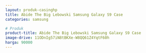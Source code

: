 ```yaml
---
layout: produk-casinghp
title: Abide The Big Lebowski Samsung Galaxy S9 Case
categories: samsung

# Produk
product-title: Abide The Big Lebowski Samsung Galaxy S9 Case
image-drive: 11ODnIg57iN8tBKXe-W8QQ61Z4YqtF60h
harga: 90000
---
```

